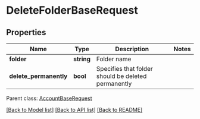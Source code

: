# DeleteFolderBaseRequest

## Properties
Name | Type | Description | Notes
------------ | ------------- | ------------- | -------------
**folder** | **string** | Folder name | 
**delete_permanently** | **bool** | Specifies that folder should be deleted permanently | 

 Parent class: [AccountBaseRequest](AccountBaseRequest.md)

[[Back to Model list]](README.md#documentation-for-models) [[Back to API list]](README.md#documentation-for-api-endpoints) [[Back to README]](README.md)


